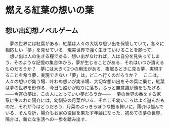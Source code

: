 # 燃える紅葉の想いの葉
## 想い出幻想ノベルゲーム
　夢の世界には紅葉がある．紅葉は人々の大切な思い出を保管していて，各々に相応しい「夢」を見せている．現実世界で強く生きていけることを願って．
　想い出は人の生きる糧である．想い出がなければ，人は自分を見失ってしまう．そのような記憶の集合体から，夢が生じることがある．それはいつか潰えるものだろうか？　夢には大きく2つの用法がある．夜眠るときに見る夢，実現することを希う夢．実現できない「夢」は，どこへ行くのだろうか？
　ここは，人々の想いが集う場．叶わぬ想いが実る場．大切な想い出をその葉に乗せ，紅葉は夢の世界を形作る．今日も誰かが眠りに落ち，ふっと無意識が頭をもたげる．――今宵の夢は，この人にとっていい夢だろうか――
　夢の世界の番をする家系に生まれた陽介には，幼馴染の月菜がいる．それこそ幼いころはよく遊んだものだ．それが今はどうだろう．月菜のぶっきらぼうな振る舞いに，陽介は悩んでいる．そんな折，陽介もお家の役目を果たす年齢になった．初めての夢の世界．陽介は，新たな生活への一歩を踏み出す．